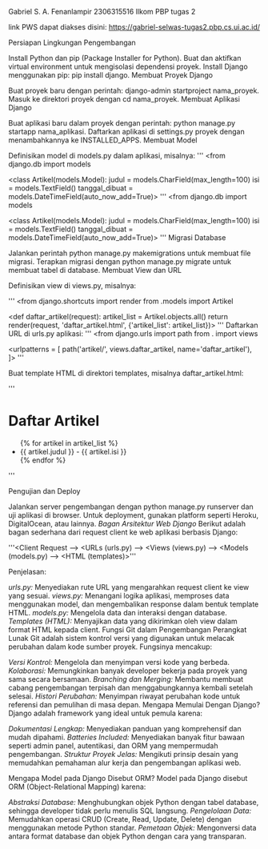 Gabriel S. A. Fenanlampir
2306315516
Ilkom
PBP tugas 2



link PWS dapat diakses disini: https://gabriel-selwas-tugas2.pbp.cs.ui.ac.id/

Persiapan Lingkungan Pengembangan

Install Python dan pip (Package Installer for Python).
Buat dan aktifkan virtual environment untuk mengisolasi dependensi proyek.
Install Django menggunakan pip: pip install django.
Membuat Proyek Django

Buat proyek baru dengan perintah: django-admin startproject nama_proyek.
Masuk ke direktori proyek dengan cd nama_proyek.
Membuat Aplikasi Django

Buat aplikasi baru dalam proyek dengan perintah: python manage.py startapp nama_aplikasi.
Daftarkan aplikasi di settings.py proyek dengan menambahkannya ke INSTALLED_APPS.
Membuat Model

Definisikan model di models.py dalam aplikasi, misalnya:
'''
<from django.db import models

<class Artikel(models.Model):
    judul = models.CharField(max_length=100)
    isi = models.TextField()
    tanggal_dibuat = models.DateTimeField(auto_now_add=True)>
'''
<from django.db import models

<class Artikel(models.Model):
    judul = models.CharField(max_length=100)
    isi = models.TextField()
    tanggal_dibuat = models.DateTimeField(auto_now_add=True)>
'''
Migrasi Database

Jalankan perintah python manage.py makemigrations untuk membuat file migrasi.
Terapkan migrasi dengan python manage.py migrate untuk membuat tabel di database.
Membuat View dan URL

Definisikan view di views.py, misalnya:

'''
<from django.shortcuts import render
from .models import Artikel

<def daftar_artikel(request):
    artikel_list = Artikel.objects.all()
    return render(request, 'daftar_artikel.html', {'artikel_list': artikel_list})>
'''
Daftarkan URL di urls.py aplikasi:
'''
<from django.urls import path
from . import views

<urlpatterns = [
    path('artikel/', views.daftar_artikel, name='daftar_artikel'),
]>
'''

Buat template HTML di direktori templates, misalnya daftar_artikel.html:

'''
<!DOCTYPE html>
<html>
<head>
    <title>Daftar Artikel</title>
</head>
<body>
    <h1>Daftar Artikel</h1>
    <ul>
    {% for artikel in artikel_list %}
        <li>{{ artikel.judul }} - {{ artikel.isi }}</li>
    {% endfor %}
    </ul>
</body>
</html>

'''

Pengujian dan Deploy

Jalankan server pengembangan dengan python manage.py runserver dan uji aplikasi di browser.
Untuk deployment, gunakan platform seperti Heroku, DigitalOcean, atau lainnya.
*Bagan Arsitektur Web Django*
Berikut adalah bagan sederhana dari request client ke web aplikasi berbasis Django:

'''<Client Request --> <URLs (urls.py) --> <Views (views.py) --> <Models (models.py) --> <HTML (templates)>'''

Penjelasan:

*urls.py:* Menyediakan rute URL yang mengarahkan request client ke view yang sesuai.
*views.py:* Menangani logika aplikasi, memproses data menggunakan model, dan mengembalikan response dalam bentuk template HTML.
*models.py:* Mengelola data dan interaksi dengan database.
*Templates (HTML):* Menyajikan data yang dikirimkan oleh view dalam format HTML kepada client.
Fungsi Git dalam Pengembangan Perangkat Lunak
Git adalah sistem kontrol versi yang digunakan untuk melacak perubahan dalam kode sumber proyek. Fungsinya mencakup:

*Versi Kontrol:* Mengelola dan menyimpan versi kode yang berbeda.
*Kolaborasi:* Memungkinkan banyak developer bekerja pada proyek yang sama secara bersamaan.
*Branching dan Merging:* Membantu membuat cabang pengembangan terpisah dan menggabungkannya kembali setelah selesai.
*Histori Perubahan:* Menyimpan riwayat perubahan kode untuk referensi dan pemulihan di masa depan.
Mengapa Memulai Dengan Django?
Django adalah framework yang ideal untuk pemula karena:

*Dokumentasi Lengkap:* Menyediakan panduan yang komprehensif dan mudah dipahami.
*Batteries Included:* Menyediakan banyak fitur bawaan seperti admin panel, autentikasi, dan ORM yang mempermudah pengembangan.
*Struktur Proyek Jelas:* Mengikuti prinsip desain yang memudahkan pemahaman alur kerja dan pengembangan aplikasi web.

Mengapa Model pada Django Disebut ORM?
Model pada Django disebut ORM (Object-Relational Mapping) karena:

*Abstraksi Database:* Menghubungkan objek Python dengan tabel database, sehingga developer tidak perlu menulis SQL langsung.
*Pengelolaan Data:* Memudahkan operasi CRUD (Create, Read, Update, Delete) dengan menggunakan metode Python standar.
*Pemetaan Objek:* Mengonversi data antara format database dan objek Python dengan cara yang transparan.
